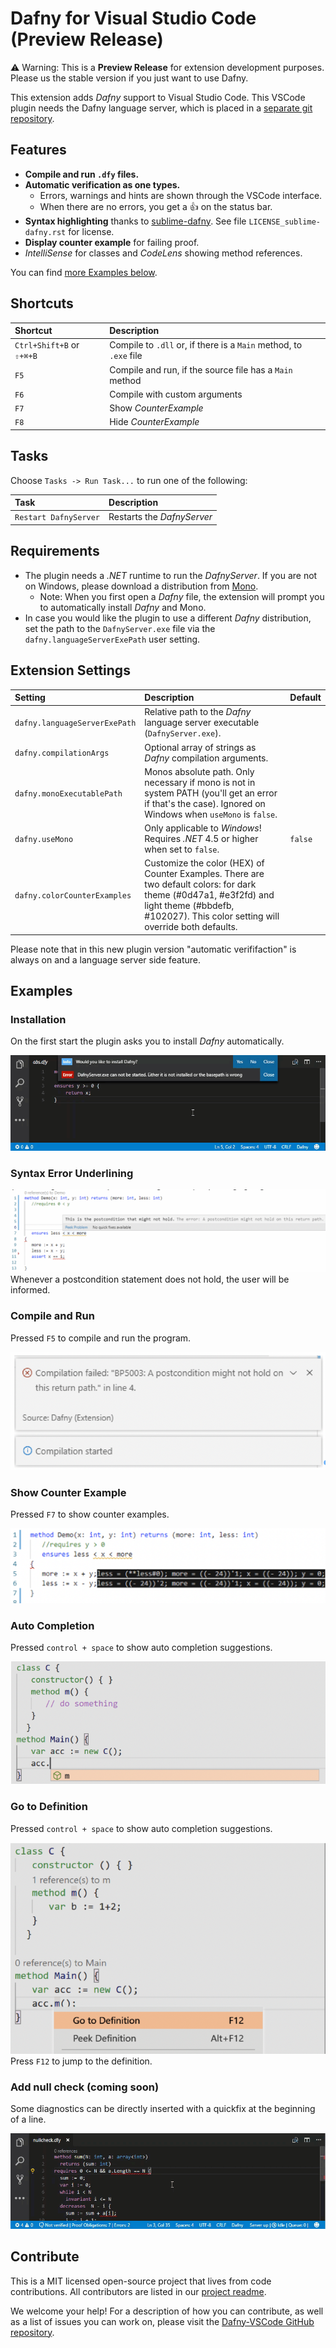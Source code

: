 # Dafny for Visual Studio Code (Preview Release)

⚠️ Warning: This is a **Preview Release** for extension development purposes. Please us the stable version if you just want to use Dafny.

This extension adds _Dafny_ support to Visual Studio Code.
This VSCode plugin needs the Dafny language server, which is placed in a [separate git repository](https://gitlab.dev.ifs.hsr.ch/dafny-ba/dafny-language-server).

## Features

- **Compile and run `.dfy` files.**
- **Automatic verification as one types.**
  - Errors, warnings and hints are shown through the VSCode interface.
  - When there are no errors, you get a 👍 on the status bar.
- **Syntax highlighting** thanks to [sublime-dafny](https://github.com/erggo/sublime-dafny). See file `LICENSE_sublime-dafny.rst` for license.
- **Display counter example** for failing proof.
- _IntelliSense_ for classes and _CodeLens_ showing method references.

You can find [more Examples below](#examples).

## Shortcuts

| Shortcut                  | Description                                                       |
| :------------------------ | :---------------------------------------------------------------- |
| `Ctrl+Shift+B` or `⇧+⌘+B` | Compile to `.dll` or, if there is a `Main` method, to `.exe` file |
| `F5`                      | Compile and run, if the source file has a `Main` method           |
| `F6`                      | Compile with custom arguments                                     |
| `F7`                      | Show _CounterExample_                                             |
| `F8`                      | Hide _CounterExample_                                             |

## Tasks

Choose `Tasks -> Run Task...` to run one of the following:

| Task                  | Description                |
| :-------------------- | :------------------------- |
| `Restart DafnyServer` | Restarts the _DafnyServer_ |

## Requirements

- The plugin needs a _.NET_ runtime to run the _DafnyServer_. If you are not on Windows, please download a distribution from [Mono](http://www.mono-project.com).
  - Note: When you first open a _Dafny_ file, the extension will prompt you to automatically install _Dafny_ and Mono.
- In case you would like the plugin to use a different _Dafny_ distribution, set the path to the `DafnyServer.exe` file via the `dafny.languageServerExePath` user setting.

## Extension Settings

| Setting                       | Description                                                                                                                                                                                        | Default |
| :---------------------------- | :------------------------------------------------------------------------------------------------------------------------------------------------------------------------------------------------- | :------ |
| `dafny.languageServerExePath` | Relative path to the _Dafny_ language server executable (`DafnyServer.exe`).                                                                                                                       |         |
| `dafny.compilationArgs`       | Optional array of strings as _Dafny_ compilation arguments.                                                                                                                                        |         |
| `dafny.monoExecutablePath`    | Monos absolute path. Only necessary if mono is not in system PATH (you'll get an error if that's the case). Ignored on Windows when `useMono` is `false`.                                          |         |
| `dafny.useMono`               | Only applicable to _Windows_! Requires _.NET_ 4.5 or higher when set to `false`.                                                                                                                   | `false` |
| `dafny.colorCounterExamples`  | Customize the color (HEX) of Counter Examples. There are two default colors: for dark theme (#0d47a1, #e3f2fd) and light theme (#bbdefb, #102027). This color setting will override both defaults. |         |

Please note that in this new plugin version "automatic verififaction" is always on and a language server side feature.

## Examples

### Installation

On the first start the plugin asks you to install _Dafny_ automatically.

![assertions animation](readmeResources/installation.gif)

### Syntax Error Underlining

![Syntax](readmeResources/Syntax.png)
Whenever a postcondition statement does not hold, the user will be informed.

### Compile and Run

Pressed `F5` to compile and run the program.

![Compile](readmeResources/Compile.png)

### Show Counter Example

Pressed `F7` to show counter examples.

![Counter](readmeResources/Counter.png)

### Auto Completion

Pressed `control + space` to show auto completion suggestions.

![Completion](readmeResources/Completion.png)

### Go to Definition

Pressed `control + space` to show auto completion suggestions.

![Go to Definition](readmeResources/GoTo.png)
Press `F12` to jump to the definition.

### Add null check (coming soon)

Some diagnostics can be directly inserted with a quickfix at the beginning of a line.

![assertions animation](readmeResources/addnullcheck.gif)

## Contribute

This is a MIT licensed open-source project that lives from code contributions. All contributors are listed in our [project readme](https://github.com/DafnyVSCode/Dafny-VSCode#contributors).

We welcome your help! For a description of how you can contribute, as well as a list of issues you can work on, please visit the [Dafny-VSCode GitHub repository](https://github.com/DafnyVSCode/Dafny-VSCode#contribute).
